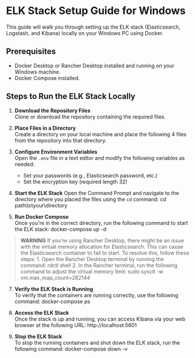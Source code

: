 # ELK Stack Setup Guide for Windows

This guide will walk you through setting up the ELK stack (Elasticsearch, Logstash, and Kibana) locally on your Windows PC using Docker.

## Prerequisites
- Docker Desktop or Rancher Desktop installed and running on your Windows machine.
- Docker Compose installed.

## Steps to Run the ELK Stack Locally

1. **Download the Repository Files**  
   Clone or download the repository containing the required files.

2. **Place Files in a Directory**  
   Create a directory on your local machine and place the following 4 files from the repository into that directory.

3. **Configure Environment Variables**  
   Open the `.env` file in a text editor and modify the following variables as needed:
   - Set your passwords (e.g., Elasticsearch password, etc.)
   - Set the encryption key (required length 32)

4. **Start the ELK Stack** 
   Open the Command Prompt and navigate to the directory where you placed the files using the `cd` command:
     cd path\to\your\directory
   
5. **Run Docker Compose**  
   Once you're in the correct directory, run the following command to start the ELK stack:
     docker-compose up -d
>   **WARNING**
>  If you're using Rancher Desktop, there might be an issue with the virtual memory allocation for Elasticsearch.
>   This can cause the Elasticsearch container to fail to start. To resolve this, follow these steps:
>      1. Open the Rancher Desktop terminal by running the command:
>          rdctl shell
>      2. In the Rancher terminal, run the following command to adjust the virtual memory limit:
>         sudo sysctl -w vm.max_map_count=262144

7. **Verify the ELK Stack is Running**  
   To verify that the containers are running correctly, use the following command:
     docker-compose ps

8. **Access the ELK Stack**  
   Once the stack is up and running, you can access Kibana via your web browser at the following URL:
     http://localhost:5601
   
9. **Stop the ELK Stack**  
   To stop the running containers and shut down the ELK stack, run the following command:
     docker-compose down -v


